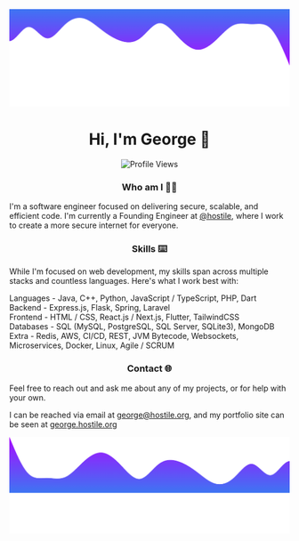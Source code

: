 <img src="./wave-top.png">

<h1 align="center">Hi, I'm George 👋</h1>

<p align="center">
    <img src="https://komarev.com/ghpvc/?username=george" alt="Profile Views">
</p>

<h3 align="center"> Who am I 🧑🏻 </h3>

I'm a software engineer focused on delivering secure, scalable, and
efficient code. I'm currently a Founding Engineer at 
<a href="https://github.com/hostile">@hostile</a>, where I 
work to create a more secure internet for everyone.

<h3 align="center">Skills ⌨️</h3>

<p align="center">

While I'm focused on web development, my skills span across
multiple stacks and countless languages. Here's what I work best with:

Languages - Java, C++, Python, JavaScript / TypeScript, PHP, Dart
<br/>
Backend - Express.js, Flask, Spring, Laravel
<br/>
Frontend - HTML / CSS, React.js / Next.js, Flutter, TailwindCSS
<br/>
Databases - SQL (MySQL, PostgreSQL, SQL Server, SQLite3), MongoDB
<br/>
Extra - Redis, AWS, CI/CD, REST, JVM Bytecode, Websockets, Microservices,
Docker, Linux, Agile / SCRUM

</p>

<h3 align="center"> Contact 🌐 </h3>

Feel free to reach out and ask me about any of my projects, or for
help with your own.

I can be reached via email at <a href="mailto:george@hostile.org">george@hostile.org</a>, and
my portfolio site can be seen at <a href="https://george.hostile.org">george.hostile.org</a>

<img src="./wave-bottom.png">
